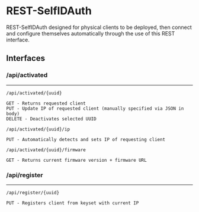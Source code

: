 # REST-SelfIDAuth

REST-SelfIDAuth designed for physical clients to be deployed, then connect and configure themselves automatically through the use of this REST interface.

## Interfaces

### /api/activated
***

```
/api/activated/{uuid}

GET - Returns requested client
PUT - Update IP of requested client (manually specified via JSON in body)
DELETE - Deactivates selected UUID
```


```
/api/activated/{uuid}/ip

PUT - Automatically detects and sets IP of requesting client
```


```
/api/activated/{uuid}/firmware

GET - Returns current firmware version + firmware URL
```


### /api/register
***

```
/api/register/{uuid}

PUT - Registers client from keyset with current IP
```
